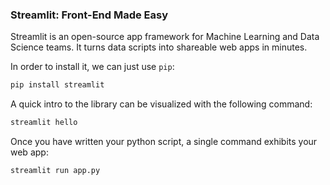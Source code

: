 ### Streamlit: Front-End Made Easy

Streamlit is an open-source app framework for Machine Learning and Data Science teams. It turns data scripts into shareable web apps in minutes.

In order to install it, we can just use `pip`:

```bash
pip install streamlit
```

A quick intro to the library can be visualized with the following command:

```bash
streamlit hello
``` 

Once you have written your python script, a single command exhibits your web app:

```bash
streamlit run app.py
```